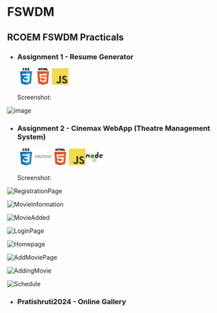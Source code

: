 # FSWDM
## RCOEM FSWDM Practicals

* ### Assignment 1 - Resume Generator <p style='display:flex' align="left"><a href="https://www.w3schools.com/css/" target="_blank" rel="noreferrer"><img src="https://raw.githubusercontent.com/devicons/devicon/master/icons/css3/css3-original-wordmark.svg" alt="css3" width="40" height="40"/></a> <a href="https://www.w3.org/html/" target="_blank" rel="noreferrer"><img src="https://raw.githubusercontent.com/devicons/devicon/master/icons/html5/html5-original-wordmark.svg" alt="html5" width="40" height="40"/></a> <a href="https://developer.mozilla.org/en-US/docs/Web/JavaScript" target="_blank" rel="noreferrer"> <img src="https://raw.githubusercontent.com/devicons/devicon/master/icons/javascript/javascript-original.svg" alt="javascript" width="40" height="40"/></a> </p>
  Screenshot:

![image](https://github.com/Lord-Of-Victory/FSWDM/assets/23766241/3658df16-8daa-4bff-99f0-0feaf2ab014b)

* ### Assignment 2 - Cinemax WebApp (Theatre Management System) <p align="left"><a href="https://www.w3schools.com/css/" target="_blank" rel="noreferrer"><img src="https://raw.githubusercontent.com/devicons/devicon/master/icons/css3/css3-original-wordmark.svg" alt="css3" width="40" height="40"/></a><a href="https://expressjs.com" target="_blank" rel="noreferrer"><img src="https://raw.githubusercontent.com/devicons/devicon/master/icons/express/express-original-wordmark.svg" alt="express" width="40" height="40"/></a><a href="https://www.w3.org/html/" target="_blank" rel="noreferrer"><img src="https://raw.githubusercontent.com/devicons/devicon/master/icons/html5/html5-original-wordmark.svg" alt="html5" width="40" height="40"/></a><a href="https://developer.mozilla.org/en-US/docs/Web/JavaScript" target="_blank" rel="noreferrer"><img src="https://raw.githubusercontent.com/devicons/devicon/master/icons/javascript/javascript-original.svg" alt="javascript" width="40" height="40"/></a><a href="https://nodejs.org" target="_blank" rel="noreferrer"><img src="https://raw.githubusercontent.com/devicons/devicon/master/icons/nodejs/nodejs-original-wordmark.svg" alt="nodejs" width="40" height="40"/></a></p>
   Screenshot:
  
![RegistrationPage](https://github.com/Lord-Of-Victory/FSWDM/assets/23766241/c558b3dd-b86f-4019-8ad0-04ce425bc588)

![MovieInformation](https://github.com/Lord-Of-Victory/FSWDM/assets/23766241/d37e923b-de0e-4d60-b1fb-ea9a98bcaea5)

![MovieAdded](https://github.com/Lord-Of-Victory/FSWDM/assets/23766241/7003f1fa-7327-4890-a065-1b2a37e1d316)

![LoginPage](https://github.com/Lord-Of-Victory/FSWDM/assets/23766241/22df6f7d-d74a-4e4a-a58f-c04bdd2ea9b0)

![Homepage](https://github.com/Lord-Of-Victory/FSWDM/assets/23766241/2ec4d68e-7b4a-4964-989f-ac312e0ca794)

![AddMoviePage](https://github.com/Lord-Of-Victory/FSWDM/assets/23766241/6d28658e-a5b0-4e3f-9f94-02a47c3a105b)

![AddingMovie](https://github.com/Lord-Of-Victory/FSWDM/assets/23766241/cb91adaa-a815-4064-a9d6-9e1ab0e45dca)

![Schedule](https://github.com/Lord-Of-Victory/FSWDM/assets/23766241/053e8791-92ef-47e4-97ff-d39b8ed9aae9)

  
* ### Pratishruti2024 - Online Gallery





